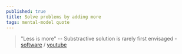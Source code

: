 ```yaml
---
published: true
title: Solve problems by adding more
tags: mental-model quote
---
```

> "Less is more" -- Substractive solution is rarely first envisaged - [software](https://dilumn.github.io/programming/2021/06/26/Solve-software-problems-by-adding-more/) / [youtube](https://www.youtube.com/watch?v=-VCGPiQINMQ)
